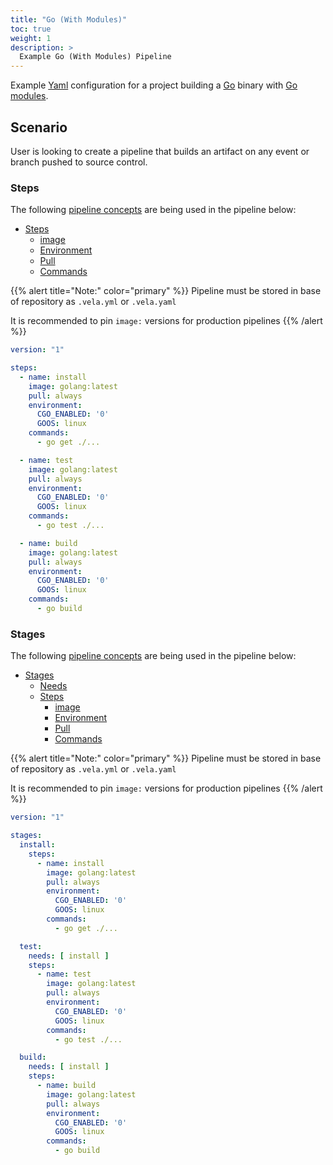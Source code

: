 ```yaml
---
title: "Go (With Modules)"
toc: true
weight: 1
description: >
  Example Go (With Modules) Pipeline
---
```


Example [Yaml](https://yaml.org/spec/) configuration for a project building a [Go](https://golang.org/) binary with [Go modules](https://github.com/golang/go/wiki/Modules).

## Scenario

User is looking to create a pipeline that builds an artifact on any event or branch pushed to source control.

### Steps

The following [pipeline concepts](/docs/tour/) are being used in the pipeline below:

* [Steps](/docs/tour/steps/)
  * [image](/docs/tour/image/)
  * [Environment](/docs/tour/environment/)
  * [Pull](/docs/tour/image/)
  * [Commands](/docs/tour/steps/)

{{% alert title="Note:" color="primary" %}}
Pipeline must be stored in base of repository as `.vela.yml` or `.vela.yaml`

It is recommended to pin `image:` versions for production pipelines
{{% /alert %}}

```yaml
version: "1"

steps:
  - name: install
    image: golang:latest
    pull: always
    environment:
      CGO_ENABLED: '0'
      GOOS: linux
    commands:
      - go get ./...

  - name: test
    image: golang:latest
    pull: always
    environment:
      CGO_ENABLED: '0'
      GOOS: linux
    commands:
      - go test ./...

  - name: build
    image: golang:latest
    pull: always
    environment:
      CGO_ENABLED: '0'
      GOOS: linux
    commands:
      - go build
```

### Stages

The following [pipeline concepts](/docs/tour/) are being used in the pipeline below:

* [Stages](/docs/tour/stages/)
  * [Needs](/docs/tour/stages/)
  * [Steps](/docs/tour/steps/)
    * [image](/docs/tour/image/)
    * [Environment](/docs/tour/environment/)
    * [Pull](/docs/tour/image/)
    * [Commands](/docs/tour/steps/)

{{% alert title="Note:" color="primary" %}}
Pipeline must be stored in base of repository as `.vela.yml` or `.vela.yaml`

It is recommended to pin `image:` versions for production pipelines
{{% /alert %}}

```yaml
version: "1"

stages:
  install:
    steps:
      - name: install
        image: golang:latest
        pull: always
        environment:
          CGO_ENABLED: '0'
          GOOS: linux
        commands:
          - go get ./...

  test:
    needs: [ install ]
    steps:
      - name: test
        image: golang:latest
        pull: always
        environment:
          CGO_ENABLED: '0'
          GOOS: linux
        commands:
          - go test ./...

  build:
    needs: [ install ]
    steps:
      - name: build
        image: golang:latest
        pull: always
        environment:
          CGO_ENABLED: '0'
          GOOS: linux
        commands:
          - go build
```